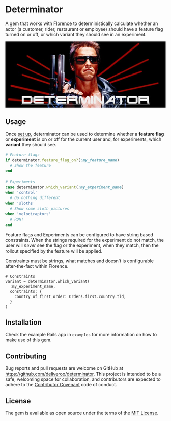 # Determinator

A gem that works with [Florence](https://github.com/deliveroo/actor-tracking) to deterministically calculate whether an actor (a customer, rider, restaurant or employee) should have a feature flag turned on or off, or which variant they should see in an experiment.

![Determinator](docs/img/determinator.jpg)

## Usage

Once [set up](#installation), determinator can be used to determine whether a **feature flag** or **experiment** is on or off for the current user and, for experiments, which **variant** they should see.

```ruby
# Feature flags
if determinator.feature_flag_on?(:my_feature_name)
  # Show the feature
end

# Experiments
case determinator.which_variant(:my_experiment_name)
when 'control'
  # Do nothing different
when 'sloths'
  # Show some sloth pictures
when 'velociraptors'
  # RUN!
end
```

Feature flags and Experiments can be configured to have string based constraints. When the strings required for the experiment do not match, the user will _never_ see the flag or the experiment, when they match, then the rollout specified by the feature will be applied.

Constraints must be strings, what matches and doesn't is configurable after-the-fact within Florence.

```
# Constraints
variant = determinator.which_variant(
  :my_experiment_name,
  constraints: {
    country_of_first_order: Orders.first.country.tld,
  }
)
```

## Installation

Check the example Rails app in `examples` for more information on how to make use of this gem.

## Contributing

Bug reports and pull requests are welcome on GitHub at https://github.com/deliveroo/determinator. This project is intended to be a safe, welcoming space for collaboration, and contributors are expected to adhere to the [Contributor Covenant](http://contributor-covenant.org) code of conduct.

## License

The gem is available as open source under the terms of the [MIT License](http://opensource.org/licenses/MIT).


